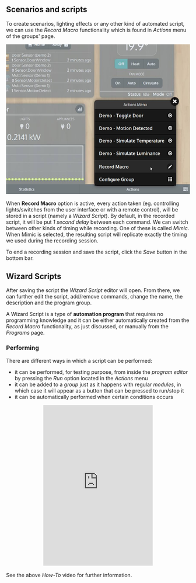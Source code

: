 ## Scenarios and scripts


To create scenarios, lighting effects or any other kind of automated script,
we can use the *Record Macro* functionality which is found in *Actions* menu
of the groups' page.

<div class="media-container">
    <img self="size-medium" title="Macro recording funcionality" src="images/docs/macro_record_01.jpg">
</div>

When **Record Macro** option is active, every action taken (eg. controlling lights/switches
from the user interface or with a remote control), will be stored in a script
(namely a *Wizard Script*). 
By default, in the recorded script, it will be put *1 second delay* between each command.
We can switch between other kinds of timing while recording. One of these is called _Mimic_.
When Mimic is selected, the resulting script will replicate exactly the timing 
we used during the recording session.

To end a recording session and save the script, click the *Save* button in the bottom bar.

## Wizard Scripts

After saving the script the *Wizard Script* editor will open.
From there, we can further edit the script, add/remove commands, change the name,
the description and the program group.

A Wizard Script is a type of **automation program** that requires no programming knowledge
and it can be either automatically created from the *Record Macro* functionality,
as just discussed, or manually from the *Programs* page.

### Performing

There are different ways in which a script can be performed: 
- it can be performed, for testing purpose, from inside the *program editor* by pressing the
*Run* option located in the *Actions* menu
- it can be added to a *group* just as it happens with regular *modules*, in which
case it will appear as a button that can be pressed to run/stop it
- it can be automatically performed when certain conditions occurs

<div class="content-margin" align="center">
    <iframe self="size-medium" height="440" src="https://www.youtube.com/embed/zwqJ3YeqOTc?rel=0" frameborder="0" allowfullscreen></iframe>
</div>

See the above *How-To* video for further information. 

<br/>

